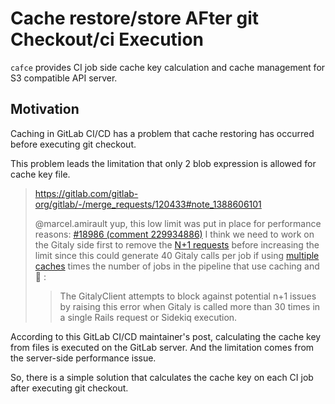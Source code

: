 # Cache restore/store AFter git Checkout/ci Execution

`cafce` provides CI job side cache key calculation and cache management for S3 compatible API server.

## Motivation

Caching in GitLab CI/CD has a problem that cache restoring has occurred before executing git checkout.

This problem leads the limitation that only 2 blob expression is allowed for cache key file.

> https://gitlab.com/gitlab-org/gitlab/-/merge_requests/120433#note_1388606101
>
> @marcel.amirault yup, this low limit was put in place for performance reasons: [#18986 (comment 229934886)](https://gitlab.com/gitlab-org/gitlab/-/issues/18986#note_229934886)
> I think we need to work on the Gitaly side first to remove the [N+1 requests](https://docs.gitlab.com/ee/development/gitaly.html#toomanyinvocationserror-errors) before increasing the limit since this could generate 40 Gitaly calls per job if using [multiple caches](https://docs.gitlab.com/ee/ci/caching/index.html#use-multiple-caches) times the number of jobs in the pipeline that use caching and 😬 :
>
> > The GitalyClient attempts to block against potential n+1 issues by raising this error when Gitaly is called more than 30 times in a single Rails request or Sidekiq execution.

According to this GitLab CI/CD maintainer's post, calculating the cache key from files is executed on the GitLab server.  And the limitation comes from the server-side performance issue.

So, there is a simple solution that calculates the cache key on each CI job after executing git checkout.
